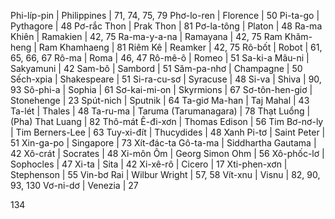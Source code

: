 Phi-líp-pin | Philippines | 71, 74, 75, 79
Phơ-lo-ren | Florence | 50
Pi-ta-go | Pythagore | 48
Pơ-rắc Thon | Prak Thon | 81
Pơ-la-tông | Platon | 48
Ra-ma Khiên | Ramakien | 42, 75
Ra-ma-y-a-na | Ramayana | 42, 75
Ram Khăm-heng | Ram Khamhaeng | 81
Riêm Kê | Reamker | 42, 75
Rô-bốt | Robot | 61, 65, 66, 67
Rô-ma | Roma | 46, 47
Rô-mê-ô | Romeo | 51
Sa-ki-a Mâu-ni | Sakyamuni | 42
Sam-bô | Sambord | 51
Săm-pa-nhơ | Champagne | 50
Sếch-xpia | Shakespeare | 51
Si-ra-cu-sơ | Syracuse | 48
Si-va | Shiva | 90, 93
Sô-phi-a | Sophia | 61
Sơ-kai-mi-on | Skyrmions | 67
Sơ-tôn-hen-giơ | Stonehenge | 23
Spút-nich | Sputnik | 64
Ta-giơ Ma-han | Taj Mahal | 43
Ta-lét | Thales | 48
Ta-ru-ma | Taruma (Tarumanagara) | 78
Thạt Luổng | (Pha) That Luang | 82
Thô-mát Ê-đi-xơn | Thomas Edison | 56
Tim Bơ-nơ-ly | Tim Berners-Lee | 63
Tuy-xi-đít | Thucydides | 48
Xanh Pi-tơ | Saint Peter | 51
Xin-ga-po | Singapore | 73
Xít-đác-ta Gô-ta-ma | Siddhartha Gautama | 42
Xô-crát | Socrates | 48
Xi-môn Ôm | Georg Simon Ohm | 56
Xô-phốc-lơ | Sophocles | 47
Xi-ta | Sita | 42
Xi-xê-rô | Cicero | 17
Xti-phen-xơn | Stephenson | 55
Vin-bơ Rai | Wilbur Wright | 57, 58
Vít-xnu | Visnu | 82, 90, 93, 130
Vơ-ni-dơ | Venezia | 27

134
